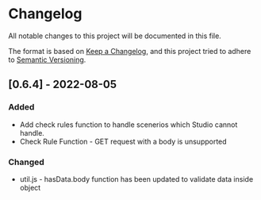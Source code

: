 # Changelog
All notable changes to this project will be documented in this file.

The format is based on [Keep a Changelog](https://keepachangelog.com/en/1.0.0/),
and this project tried to adhere to [Semantic Versioning](https://semver.org/spec/v2.0.0.html).

## [0.6.4] - 2022-08-05

### Added
- Add check rules function to handle scenerios which Studio cannot handle.
- Check Rule Function - GET request with a body is unsupported

### Changed
- util.js - hasData.body function has been updated to validate data inside object
